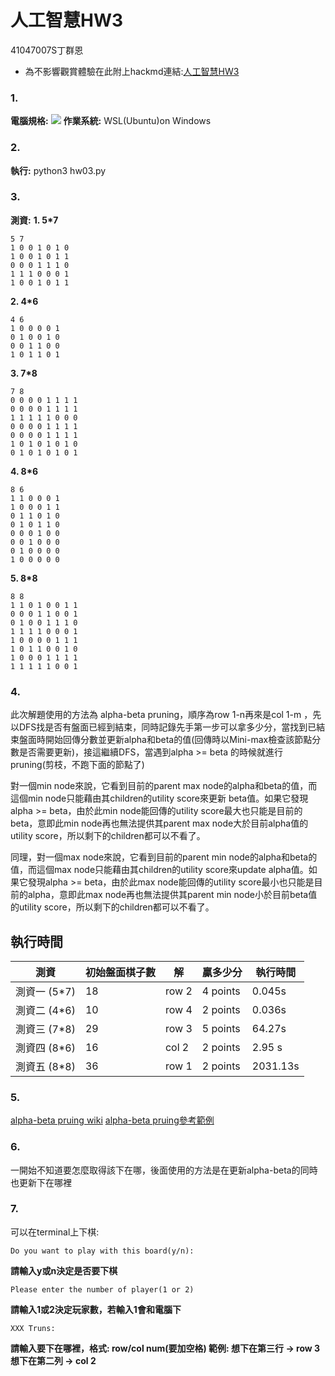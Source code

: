 # 人工智慧HW3
<p class="text-right">
41047007S丁群恩
</p>

+ 為不影響觀賞體驗在此附上hackmd連結:[人工智慧HW3](https://hackmd.io/@AWfr0pQaRUagHCsuk94DIw/rJkEPDREn)

### 1.
 **電腦規格:**
 ![](https://i.imgur.com/1b1Zsn0.png)
**作業系統:** WSL(Ubuntu)on Windows 

### 2.
**執行:** python3 hw03.py

### 3.
**測資:**
**1. 5*7**
```
5 7
1 0 0 1 0 1 0
1 0 0 1 0 1 1
0 0 0 1 1 1 0
1 1 1 0 0 0 1
1 0 0 1 0 1 1
```

**2. 4*6**
```
4 6
1 0 0 0 0 1
0 1 0 0 1 0
0 0 1 1 0 0
1 0 1 1 0 1
```

**3. 7*8**
```
7 8
0 0 0 0 1 1 1 1
0 0 0 0 1 1 1 1
1 1 1 1 1 0 0 0 
0 0 0 0 1 1 1 1 
0 0 0 0 1 1 1 1 
1 0 1 0 1 0 1 0
0 1 0 1 0 1 0 1
```

**4. 8*6**
```
8 6
1 1 0 0 0 1
1 0 0 0 1 1
0 1 1 0 1 0
0 1 0 1 1 0
0 0 0 1 0 0
0 0 1 0 0 0
0 1 0 0 0 0
1 0 0 0 0 0
```
**5. 8*8**
```
8 8
1 1 0 1 0 0 1 1
0 0 0 1 1 0 0 1
0 1 0 0 1 1 1 0
1 1 1 1 0 0 0 1
1 0 0 0 0 1 1 1
1 0 1 1 0 0 1 0
1 0 0 0 1 1 1 1
1 1 1 1 1 0 0 1
```
### 4.
此次解題使用的方法為 alpha-beta pruning，順序為row 1-n再來是col 1-m ，先以DFS找是否有盤面已經到結束，同時記錄先手第一步可以拿多少分，當找到已結束盤面時開始回傳分數並更新alpha和beta的值(回傳時以Mini-max檢查該節點分數是否需要更新)，接這繼續DFS，當遇到alpha >= beta 的時候就進行pruning(剪枝，不跑下面的節點了)

對一個min node來說，它看到目前的parent max node的alpha和beta的值，而這個min node只能藉由其children的utility score來更新 beta值。如果它發現alpha >= beta，由於此min node能回傳的utility score最大也只能是目前的beta，意即此min node再也無法提供其parent max node大於目前alpha值的utility score，所以剩下的children都可以不看了。
  
同理，對一個max node來說，它看到目前的parent min node的alpha和beta的值，而這個max node只能藉由其children的utility score來update alpha值。如果它發現alpha >= beta，由於此max node能回傳的utility score最小也只能是目前的alpha，意即此max node再也無法提供其parent min node小於目前beta值的utility score，所以剩下的children都可以不看了。

## 執行時間
| 測資|初始盤面棋子數  | 解 | 贏多少分 | 執行時間 
|-|-|-|-|-|
| 測資一 (5\*7)  |18 | row 2| 4 points|0.045s
| 測資二 (4\*6) | 10 |row 4 |2 points |0.036s
| 測資三 (7\*8) |29|row 3 | 5 points | 64.27s 
| 測資四 (8\*6) | 16|col 2 |2 points |2.95 s
| 測資五 (8\*8)  | 36 | row 1 | 2 points | 2031.13s

### 5.
[alpha-beta pruing wiki](https://en.wikipedia.org/wiki/Alpha%E2%80%93beta_pruning)
[alpha-beta pruing參考範例](https://www.geeksforgeeks.org/minimax-algorithm-in-game-theory-set-4-alpha-beta-pruning/)

### 6.
一開始不知道要怎麼取得該下在哪，後面使用的方法是在更新alpha-beta的同時也更新下在哪裡

### 7.
可以在terminal上下棋:
```
Do you want to play with this board(y/n):
```
**請輸入y或n決定是否要下棋**
```
Please enter the number of player(1 or 2)
```
**請輸入1或2決定玩家數，若輸入1會和電腦下**
```
XXX Truns:
```
**請輸入要下在哪裡，格式: row/col num(要加空格)
範例:
想下在第三行 -> row 3
想下在第二列 -> col 2**
